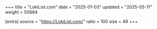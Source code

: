 +++
title = "LokiList.com"
date = "2025-01-03"
updated = "2025-05-11"
weight = 50684

[extra]
source = "https://LokiList.com/"
ratio = 100
size = 49
+++
